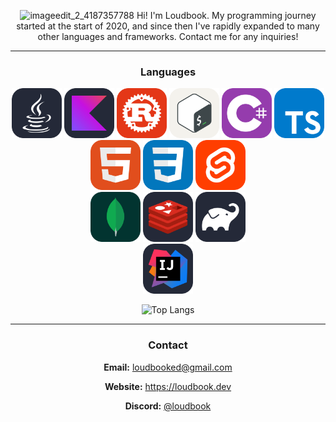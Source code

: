 <div align="center">
  
 ![imageedit_2_4187357788](https://user-images.githubusercontent.com/51384418/182053087-abebea47-67f9-40be-a8a0-8d7bfb5db6c0.png)
  Hi! I'm Loudbook. My programming journey started at the start of 2020, and since then I've rapidly expanded to many other languages and frameworks. Contact me for any inquiries!

  ----
  ### Languages
    
  <img src="https://github.com/tandpfun/skill-icons/blob/main/icons/Java-Dark.svg" height="80">  
  <img src="https://github.com/tandpfun/skill-icons/blob/main/icons/Kotlin-Dark.svg" height="80">
  <img src="https://github.com/tandpfun/skill-icons/blob/main/icons/Rust.svg" height="80">  
  <img src="https://github.com/tandpfun/skill-icons/blob/main/icons/Bash-Light.svg" height="80">
  <img src="https://github.com/tandpfun/skill-icons/blob/main/icons/CS.svg" height="80">  
  <img src="https://github.com/tandpfun/skill-icons/blob/main/icons/TypeScript.svg" height="80">
  <img src="https://github.com/tandpfun/skill-icons/blob/main/icons/HTML.svg" height="80">
  <img src="https://github.com/tandpfun/skill-icons/blob/main/icons/CSS.svg" height="80">
  <img src="https://github.com/tandpfun/skill-icons/blob/main/icons/Svelte.svg" height="80">
  <br> 
  <img src="https://github.com/tandpfun/skill-icons/blob/main/icons/MongoDB.svg" height="80">
  <img src="https://github.com/tandpfun/skill-icons/blob/main/icons/Redis-Dark.svg" height="80">
  <img src="https://github.com/tandpfun/skill-icons/blob/main/icons/Gradle-Dark.svg" height="80">
  <br>
  <img src="https://github.com/tandpfun/skill-icons/blob/main/icons/Idea-Dark.svg" height="80">    
  <br>
  
  ![Top Langs](https://github-readme-stats.vercel.app/api/top-langs/?username=Loudbooks&langs_count=5&layout=donut&hide=mcfunction&theme=default&hide_border=true&title_color=ffffff&hide_title=true)
  
  ----
  ### Contact
  **Email:** loudbooked@gmail.com
  
  **Website:** https://loudbook.dev
  
  **Discord:** [@loudbook](https://discordapp.com/users/664597683511492608)
    
</div>
